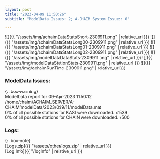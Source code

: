 ```yaml
---
layout: post
title: "2023-04-09 11:50:26"
subtitle: "ModelData Issues: 2; A-CHAIM System Issues: 0"

---
```


![]({{ "/assets/img/achaimDataStatsShort-2309911.png" | relative_url }})
![]({{ "/assets/img/achaimDataStatsLong00-2309911.png" | relative_url }})
![]({{ "/assets/img/achaimDataStatsLong01-2309911.png" | relative_url }})
![]({{ "/assets/img/achaimDataStatsLong02-2309911.png" | relative_url }})
![]({{ "/assets/img/modelDataDataStats-2309911.png" | relative_url }})
![]({{ "/assets/img/modelDataStationStats-2309911.png" | relative_url }})
![]({{ "/assets/img/achaimRunTime-2309911.png" | relative_url }})


### ModelData Issues:  
  
{: .box-warning}  
 ModelData report for 09-Apr-2023 11:50:12   
 /home/chaim/ACHAIM_SERVER/A-CHAIM/modelData/2023/099/11/modelData.mat   
 0% of all possible stations for KASI were downloaded. x1539   
 0% of all possible stations for CHAIN were downloaded. x500   
  


### Logs:  
  
{: .box-note}  
[Logs.zip]({{ "/assets/other/logs.zip" | relative_url }})  
[Log Info]({{ "/logInfo" | relative_url }})  
